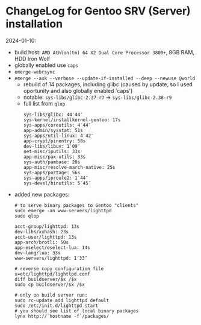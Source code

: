 # ChangeLog for Gentoo SRV (Server) installation

2024-01-10:
* build host: `AMD Athlon(tm) 64 X2 Dual Core Processor 3800+`, 8GB RAM, HDD Iron Wolf
* globally enabled use `caps`
* `emerge-webrsync`
* `emerge --ask --verbose --update-if-installed --deep --newuse @world`
  - rebuild of 14 packages, including glibc (caused by update, so I used oportunity
    and also globally enabled 'caps')
  - notable: `sys-libs/glibc-2.37-r7` ->  `sys-libs/glibc-2.38-r9`
  - full list from `qlop`
    ```
    sys-libs/glibc: 44′44″
    sys-kernel/installkernel-gentoo: 17s
    sys-apps/coreutils: 4′44″
    app-admin/sysstat: 51s
    sys-apps/util-linux: 4′42″
    app-crypt/pinentry: 58s
    dev-libs/libuv: 1′09″
    net-misc/iputils: 33s
    app-misc/pax-utils: 33s
    sys-auth/pambase: 20s
    app-misc/resolve-march-native: 25s
    sys-apps/portage: 56s
    sys-apps/iproute2: 1′44″
    sys-devel/binutils: 5′45″
    ``` 
* added new packages:
  ```shell
  # to serve binary packages to Gentoo "clients"
  sudo emerge -an www-servers/lighttpd
  sudo qlop

  acct-group/lighttpd: 13s
  dev-libs/xxhash: 23s
  acct-user/lighttpd: 13s
  app-arch/brotli: 50s
  app-eselect/eselect-lua: 14s
  dev-lang/lua: 33s
  www-servers/lighttpd: 1′33″

  # reverse copy configuration file
  x=etc/lighttpd/lighttpd.conf
  diff buildserver/$x /$x
  sudo cp buildserver/$x /$x

  # only on build server run:
  sudo rc-update add lighttpd default
  sudo /etc/init.d/lighttpd start
  # you should see list of local binary packages
  lynx http://`hostname -f`/packages/
  ```

